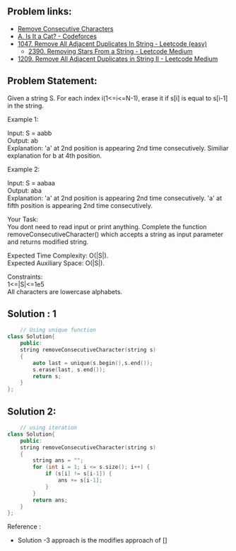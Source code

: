 ## Problem links: 
- [Remove Consecutive Characters](https://practice.geeksforgeeks.org/problems/consecutive-elements2306/1)
- [A. Is It a Cat? - Codeforces](https://codeforces.com/contest/1800/problem/A)
- [1047. Remove All Adjacent Duplicates In String - Leetcode (easy)](https://leetcode.com/problems/remove-all-adjacent-duplicates-in-string/)
  - [2390. Removing Stars From a String - Leetcode Medium](https://leetcode.com/problems/removing-stars-from-a-string/)
- [1209. Remove All Adjacent Duplicates in String II - Leetcode Medium](https://leetcode.com/problems/remove-all-adjacent-duplicates-in-string-ii/)

## Problem Statement:
Given a string S. For each index i(1<=i<=N-1), erase it if s[i] is equal to s[i-1] in the string.

Example 1:

Input:
S = aabb </br>
Output:  ab  </br>
Explanation: 'a' at 2nd position is
appearing 2nd time consecutively.
Similiar explanation for b at
4th position.

Example 2:

Input:
S = aabaa </br>
Output:  aba </br>
Explanation: 'a' at 2nd position is
appearing 2nd time consecutively.
'a' at fifth position is appearing
2nd time consecutively.
 

Your Task: </br>
You dont need to read input or print anything. Complete the function removeConsecutiveCharacter() which accepts a string as input parameter and returns modified string.
 

Expected Time Complexity: O(|S|). </br>
Expected Auxiliary Space: O(|S|).
 

Constraints: </br>
1<=|S|<=1e5 </br>
All characters are lowercase alphabets.


## Solution : 1
```c++
    // Using unique function
class Solution{
    public:
    string removeConsecutiveCharacter(string s)
    {
        auto last = unique(s.begin(),s.end());
        s.erase(last, s.end());
        return s;
    }
};
```

## Solution 2:
```c++
    // using iteration
class Solution{
    public:
    string removeConsecutiveCharacter(string s)
    {
        string ans = "";
        for (int i = 1; i <= s.size(); i++) {
            if (s[i] != s[i-1]) {
                ans += s[i-1];
            }
        }
        return ans;
    }
};
```

Reference :
- Solution -3 approach is the modifies approach of []


 